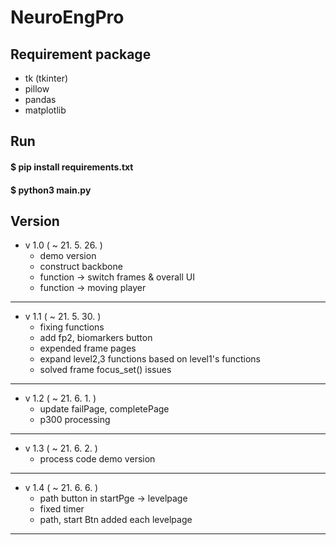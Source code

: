 # NeuroEngPro

## Requirement package
* tk (tkinter)
* pillow
* pandas
* matplotlib

## Run
#### $ pip install requirements.txt
#### $ python3 main.py

## Version
* v 1.0 ( ~ 21. 5. 26. )
    * demo version
    * construct backbone
    * function -> switch frames & overall UI
    * function -> moving player
---
* v 1.1 ( ~ 21. 5. 30. )
    * fixing functions
    * add fp2, biomarkers button
    * expended frame pages
    * expand level2,3 functions based on level1's functions
    * solved frame focus_set() issues
---
* v 1.2 ( ~ 21. 6. 1. )
    * update failPage, completePage
    * p300 processing
---
* v 1.3 ( ~ 21. 6. 2. )
    * process code demo version
---  
* v 1.4 ( ~ 21. 6. 6. )
    * path button in startPge -> levelpage
    * fixed timer
    * path, start Btn added each levelpage
---